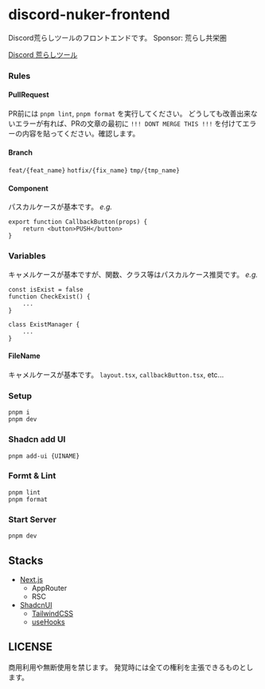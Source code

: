 # discord-nuker-frontend
Discord荒らしツールのフロントエンドです。 Sponsor: 荒らし共栄圏  

[Discord 荒らしツール](https://nuke.ctkpaarr.org)

### Rules

#### PullRequest
PR前には `pnpm lint`, `pnpm format` を実行してください。
どうしても改善出来ないエラーが有れば、PRの文章の最初に
`!!! DONT MERGE THIS !!!` を付けてエラーの内容を貼ってください。確認します。

#### Branch
`feat/{feat_name}`
`hotfix/{fix_name}`
`tmp/{tmp_name}`

#### Component
パスカルケースが基本です。
*e.g.*
```tsx
export function CallbackButton(props) {
    return <button>PUSH</button>
}
```

### Variables
キャメルケースが基本ですが、関数、クラス等はパスカルケース推奨です。
*e.g.*
```tsx
const isExist = false
function CheckExist() {
    ...
}

class ExistManager {
    ...
}
```

#### FileName
キャメルケースが基本です。
`layout.tsx`, `callbackButton.tsx`, etc...

### Setup

```shell
pnpm i
pnpm dev
```

### Shadcn add UI
```shell
pnpm add-ui {UINAME}
```

### Formt & Lint
```shell
pnpm lint
pnpm format
```

### Start Server
```shell
pnpm dev
```

## Stacks
- [Next.js](https://next.js.org)
  - AppRouter
  - RSC
- [ShadcnUI](https://ui.shadcn.com/)
  - [TailwindCSS](https://tailwind.com)
  - [useHooks](https://usehooks.co)

## LICENSE

商用利用や無断使用を禁じます。
発覚時には全ての権利を主張できるものとします。
